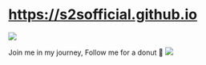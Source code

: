# https://s2sofficial.github.io

![](https://cdn2.iconfinder.com/data/icons/male-avatars/512/avatars_accounts___man_male_people_person_hoodie_boy_child.png)

Join me in my journey, Follow me for a donut 🍩
![](https://cdn0.iconfinder.com/data/icons/virtual-reality-123/512/Man_in_VR.png)
